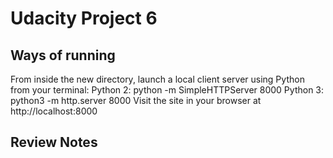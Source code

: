 # Udacity Project 6

## Ways of running
From inside the new directory, launch a local client server using Python from your terminal:
Python 2: python -m SimpleHTTPServer 8000
Python 3: python3 -m http.server 8000
Visit the site in your browser at http://localhost:8000

## Review Notes
